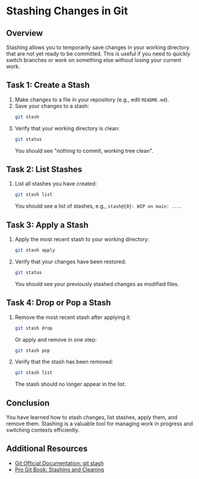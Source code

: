 # Stashing Changes in Git

## Overview
Stashing allows you to temporarily save changes in your working directory that are not yet ready to be committed. This is useful if you need to quickly switch branches or work on something else without losing your current work.

## Task 1: Create a Stash
1. Make changes to a file in your repository (e.g., edit `README.md`).
2. Save your changes to a stash:
   ```bash
   git stash
   ```
3. Verify that your working directory is clean:
   ```bash
   git status
   ```
   You should see "nothing to commit, working tree clean".

## Task 2: List Stashes
1. List all stashes you have created:
   ```bash
   git stash list
   ```
   You should see a list of stashes, e.g., `stash@{0}: WIP on main: ...`.

## Task 3: Apply a Stash
1. Apply the most recent stash to your working directory:
   ```bash
   git stash apply
   ```
2. Verify that your changes have been restored:
   ```bash
   git status
   ```
   You should see your previously stashed changes as modified files.

## Task 4: Drop or Pop a Stash
1. Remove the most recent stash after applying it:
   ```bash
   git stash drop
   ```
   Or apply and remove in one step:
   ```bash
   git stash pop
   ```
2. Verify that the stash has been removed:
   ```bash
   git stash list
   ```
   The stash should no longer appear in the list.

## Conclusion
You have learned how to stash changes, list stashes, apply them, and remove them. Stashing is a valuable tool for managing work in progress and switching contexts efficiently.

## Additional Resources
- [Git Official Documentation: git stash](https://git-scm.com/docs/git-stash)
- [Pro Git Book: Stashing and Cleaning](https://git-scm.com/book/en/v2/Git-Tools-Stashing-and-Cleaning)